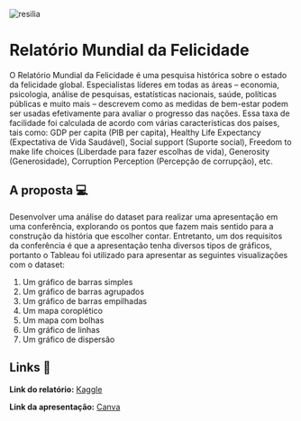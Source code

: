 ![resilia](https://user-images.githubusercontent.com/77132612/201170243-8c384696-19aa-4e1a-9e67-3d607d9cd418.png)
# Relatório Mundial da Felicidade

O Relatório Mundial da Felicidade é uma pesquisa histórica sobre o estado da felicidade global.
Especialistas líderes em todas as áreas – economia, psicologia, análise de pesquisas, estatísticas
nacionais, saúde, políticas públicas e muito mais – descrevem como as medidas de bem-estar podem
ser usadas efetivamente para avaliar o progresso das nações.
Essa taxa de facilidade foi calculada de acordo com várias características dos países, tais como: GDP per capita (PIB per capita),  Healthy Life Expectancy (Expectativa de Vida Saudável),  Social support (Suporte social), Freedom to make life choices (Liberdade para fazer escolhas de vida), Generosity (Generosidade), Corruption Perception (Percepção de corrupção), etc.

## **A proposta :computer:**
Desenvolver uma análise do dataset para realizar uma apresentação em uma conferência,
explorando os pontos que fazem mais sentido para a construção da história que escolher contar.
Entretanto, um dos requisitos da conferência é que a apresentação tenha diversos tipos de gráficos, portanto o Tableau foi utilizado para apresentar as seguintes visualizações com o dataset:
1. Um gráfico de barras simples
2. Um gráfico de barras agrupados
3. Um gráfico de barras empilhadas
4. Um mapa coroplético
5. Um mapa com bolhas
6. Um gráfico de linhas
7. Um gráfico de dispersão

## **Links :link:**
**Link do relatório:** [Kaggle](https://www.kaggle.com/datasets/mathurinache/world-happiness-report?select=2022.csv)

**Link da apresentação:** [Canva](https://www.canva.com/design/DAFRr4Pz1s8/-34bUYWNew_iDNIE38pc-A/view?utm_content=DAFRr4Pz1s8&utm_campaign=designshare&utm_medium=link&utm_source=publishpresent)
